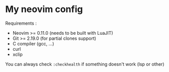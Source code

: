 # My neovim config

Requirements :
- Neovim >= 0.11.0 (needs to be built with LuaJIT)
- Git >= 2.19.0 (for partial clones support)
- C compiler (gcc, ...)
- curl
- xclip

You can always check `:checkhealth` if something doesn't work (lsp or other)
